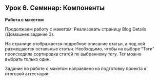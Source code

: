 ## Урок 6. Семинар: Компоненты

**Работа с макетом**

Продолжаем работу с макетом: Реализовать страницу Blog Details (Домашнее задание 3).

На странице отображается подробное описание статьи, а под ней размещаются остальные статьи. Необходимо, чтобы на выборе “Тэги” происходила сортировка статей по выбранному тегу. Тег можно выбрать только один.

Задание по работе с макетом направлено на подготовку проекта к итоговой аттестации.
